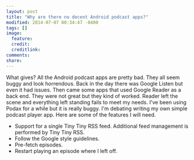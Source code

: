 ```yaml
---
layout: post
title: "Why are there no decent Android podcast apps?"
modified: 2014-07-07 00:34:47 -0400
tags: []
image:
  feature: 
  credit: 
  creditlink: 
comments: 
share: 
---
```


What gives?  All the Android podcast apps are pretty bad.  They all seem buggy and look horrendous.  Back in the day
there was Google Listen but even it had issues.  Then came some apps that used Google Reader as a back end.
They were not great but they kind of worked.  Reader left the scene and everything left standing fails to meet my needs.
I've been using Podax for a while but it is really buggy.  I'm debating writing my own simple podcast player app.
Here are some of the features I will need.

* Support for a single Tiny Tiny RSS feed.  Additional feed management is performed by Tiny Tiny RSS.
* Follow the Google style guidelines.
* Pre-fetch episodes.
* Restart playing an episode where I left off.